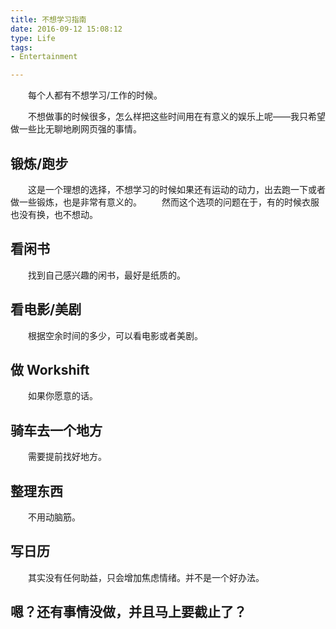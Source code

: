 ```yaml
---
title: 不想学习指南
date: 2016-09-12 15:08:12
type: Life
tags:
- Entertainment

---
```

　　每个人都有不想学习/工作的时候。
<!--more-->
　　不想做事的时候很多，怎么样把这些时间用在有意义的娱乐上呢——我只希望做一些比无聊地刷网页强的事情。
　　
## 锻炼/跑步
　　这是一个理想的选择，不想学习的时候如果还有运动的动力，出去跑一下或者做一些锻炼，也是非常有意义的。
　　然而这个选项的问题在于，有的时候衣服也没有换，也不想动。

## 看闲书
　　找到自己感兴趣的闲书，最好是纸质的。

## 看电影/美剧
　　根据空余时间的多少，可以看电影或者美剧。

## 做 Workshift
　　如果你愿意的话。

## 骑车去一个地方
　　需要提前找好地方。

## 整理东西
　　不用动脑筋。

## 写日历
　　其实没有任何助益，只会增加焦虑情绪。并不是一个好办法。

## 嗯？还有事情没做，并且马上要截止了？
　　
